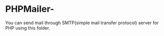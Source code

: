 # PHPMailer-
You can send mail through SMTP(simple mail transfer protocol) server for PHP using this folder.
